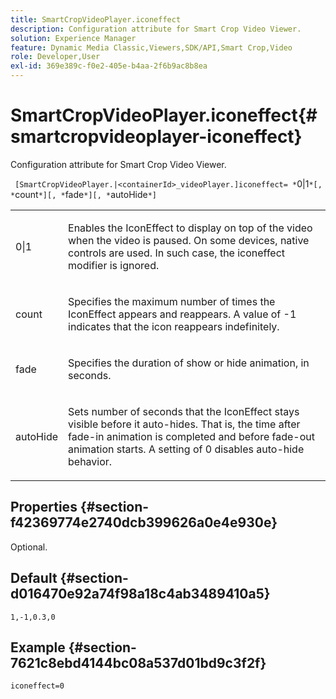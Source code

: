 ```yaml
---
title: SmartCropVideoPlayer.iconeffect
description: Configuration attribute for Smart Crop Video Viewer.
solution: Experience Manager
feature: Dynamic Media Classic,Viewers,SDK/API,Smart Crop,Video
role: Developer,User
exl-id: 369e389c-f0e2-405e-b4aa-2f6b9ac8b8ea
---
```

# SmartCropVideoPlayer.iconeffect{#smartcropvideoplayer-iconeffect}

Configuration attribute for Smart Crop Video Viewer.

 ` [SmartCropVideoPlayer.|<containerId>_videoPlayer.]iconeffect= *`0|1`*[, *`count`*][, *`fade`*][, *`autoHide`*]`

<table id="table_C616483932C2482CA9794DDD7313FD7C"> 
 <tbody> 
  <tr> 
   <td colname="col1"> <p> <span class="codeph"> <span class="varname"> 0|1</span> </span> </p> </td> 
   <td colname="col2"> <p> Enables the IconEffect to display on top of the video when the video is paused. On some devices, native controls are used. In such case, the <span class="codeph"> iconeffect</span> modifier is ignored. </p> </td> 
  </tr> 
  <tr> 
   <td colname="col1"> <p> <span class="codeph"> <span class="varname"> count</span> </span> </p> </td> 
   <td colname="col2"> <p> Specifies the maximum number of times the IconEffect appears and reappears. A value of <span class="codeph"> -1</span> indicates that the icon reappears indefinitely. </p> </td> 
  </tr> 
  <tr> 
   <td colname="col1"> <p> <span class="codeph"> <span class="varname"> fade</span> </span> </p> </td> 
   <td colname="col2"> <p> Specifies the duration of show or hide animation, in seconds. </p> </td> 
  </tr> 
  <tr> 
   <td colname="col1"> <p> <span class="codeph"> <span class="varname"> autoHide</span> </span> </p> </td> 
   <td colname="col2"> <p> Sets number of seconds that the IconEffect stays visible before it auto-hides. That is, the time after fade-in animation is completed and before fade-out animation starts. A setting of <span class="codeph"> 0</span> disables auto-hide behavior. </p> </td> 
  </tr> 
 </tbody> 
</table>

## Properties {#section-f42369774e2740dcb399626a0e4e930e}

Optional.

## Default {#section-d016470e92a74f98a18c4ab3489410a5}

`1,-1,0.3,0`

## Example {#section-7621c8ebd4144bc08a537d01bd9c3f2f}

```
iconeffect=0
```
